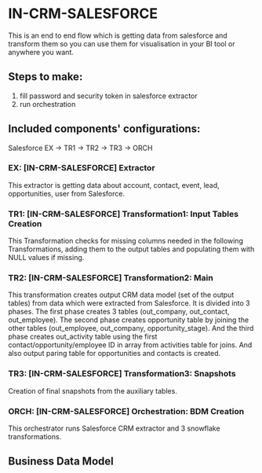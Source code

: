 # IN-CRM-SALESFORCE

This is an end to end flow which is getting data from salesforce and transform them so you can use them for visualisation in your BI tool or anywhere you want. 

## Steps to make:
1. fill password and security token in salesforce extractor
2. run orchestration

## Included components' configurations:

Salesforce EX -> TR1 -> TR2 -> TR3 -> ORCH


### EX: [IN-CRM-SALESFORCE] Extractor

This extractor is getting data about account, contact, event, lead, opportunities, user from Salesforce.

### TR1: [IN-CRM-SALESFORCE] Transformation1: Input Tables Creation

This Transformation checks for missing columns needed in the following Transformations, adding them to the output tables and populating them with NULL values if missing.

### TR2: [IN-CRM-SALESFORCE] Transformation2: Main

This transformation creates output CRM data model (set of the output tables) from data which were extracted from Salesforce. It is divided into 3 phases. The first phase creates 3 tables (out_company, out_contact, out_employee). The second phase creates opportunity table by joining the other tables (out_employee, out_company, opportunity_stage). And the third phase creates out_activity table using the first contact/opportunity/employee ID in array from activities table for joins. And also output paring table for opportunities and contacts is created.

### TR3: [IN-CRM-SALESFORCE] Transformation3: Snapshots

Creation of final snapshots from the auxiliary tables.

### ORCH: [IN-CRM-SALESFORCE] Orchestration: BDM Creation

This orchestrator runs Salesforce CRM extractor and 3 snowflake transformations.

## Business Data Model

